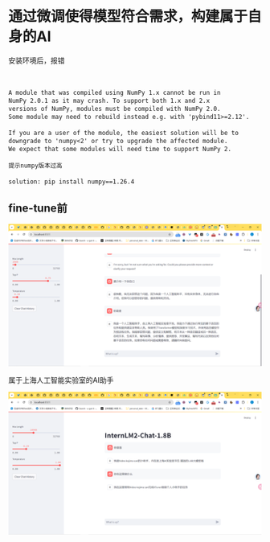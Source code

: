 # 通过微调使得模型符合需求，构建属于自身的AI


安装环境后，报错
~~~


A module that was compiled using NumPy 1.x cannot be run in
NumPy 2.0.1 as it may crash. To support both 1.x and 2.x
versions of NumPy, modules must be compiled with NumPy 2.0.
Some module may need to rebuild instead e.g. with 'pybind11>=2.12'.

If you are a user of the module, the easiest solution will be to
downgrade to 'numpy<2' or try to upgrade the affected module.
We expect that some modules will need time to support NumPy 2.

提示numpy版本过高

solution: pip install numpy==1.26.4

~~~


## fine-tune前
![微调前](./img/ft_before.png)

属于上海人工智能实验室的AI助手

![微调后](./img/ft_after.png)